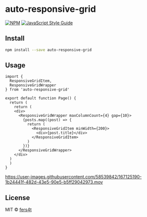 # auto-responsive-grid

[![NPM](https://img.shields.io/npm/v/auto-responsive-grid.svg)](https://www.npmjs.com/package/auto-responsive-grid) [![JavaScript Style Guide](https://img.shields.io/badge/code_style-standard-brightgreen.svg)](https://standardjs.com)


## Install

```bash
npm install --save auto-responsive-grid
```

## Usage

```tsx
import {
  ResponsiveGridItem,
  ResponsiveGridWrapper
} from 'auto-responsive-grid'

export default function Page() {
  return (
    return (
    <div>
      <ResponsiveGridWrapper maxColumnCount={4} gap={10}>
        {posts.map((post) => {
          return (
            <ResponsiveGridItem minWidth={200}>
              <div>{post.title}</div>
            </ResponsiveGridItem>
          )
        })}
      </ResponsiveGridWrapper>
    </div>
  )
  )
}
```
https://user-images.githubusercontent.com/58539842/167125190-1b24441f-482d-43e5-90e5-b5ff29042973.mov

## License

MIT © [fers4t](https://github.com/fers4t)
